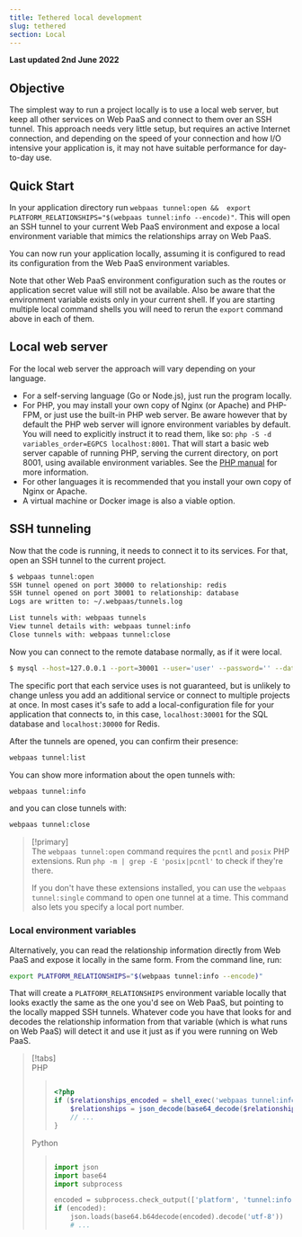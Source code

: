 ```yaml
---
title: Tethered local development
slug: tethered
section: Local
---
```


**Last updated 2nd June 2022**



## Objective  

The simplest way to run a project locally is to use a local web server, but keep all other services on Web PaaS and connect to them over an SSH tunnel.  This approach needs very little setup, but requires an active Internet connection, and depending on the speed of your connection and how I/O intensive your application is, it may not have suitable performance for day-to-day use.

## Quick Start

In your application directory run `webpaas tunnel:open &&  export PLATFORM_RELATIONSHIPS="$(webpaas tunnel:info --encode)"`. This will open an SSH tunnel to your current Web PaaS environment and expose a local environment variable that mimics the relationships array on Web PaaS.

You can now run your application locally, assuming it is configured to read its configuration from the Web PaaS environment variables.

Note that other Web PaaS environment configuration such as the routes or application secret value will still not be available.  Also be aware that the environment variable exists only in your current shell.  If you are starting multiple local command shells you will need to rerun the `export` command above in each of them.

## Local web server

For the local web server the approach will vary depending on your language.

* For a self-serving language (Go or Node.js), just run the program locally.
* For PHP, you may install your own copy of Nginx (or Apache) and PHP-FPM, or just use the built-in PHP web server. Be aware however that by default the PHP web server will ignore environment variables by default. You will need to explicitly instruct it to read them, like so: `php -S -d variables_order=EGPCS localhost:8001`. That will start a basic web server capable of running PHP, serving the current directory, on port 8001, using available environment variables. See the [PHP manual](https://www.php.net/manual/en/features.commandline.webserver.php) for more information.
* For other languages it is recommended that you install your own copy of Nginx or Apache.
* A virtual machine or Docker image is also a viable option.

## SSH tunneling

Now that the code is running, it needs to connect it to its services. For that, open an SSH tunnel to the current project.

```bash
$ webpaas tunnel:open
SSH tunnel opened on port 30000 to relationship: redis
SSH tunnel opened on port 30001 to relationship: database
Logs are written to: ~/.webpaas/tunnels.log

List tunnels with: webpaas tunnels
View tunnel details with: webpaas tunnel:info
Close tunnels with: webpaas tunnel:close
```

Now you can connect to the remote database normally, as if it were local.

```bash
$ mysql --host=127.0.0.1 --port=30001 --user='user' --password='' --database='main'
```

The specific port that each service uses is not guaranteed, but is unlikely to change unless you add an additional service or connect to multiple projects at once.  In most cases it's safe to add a local-configuration file for your application that connects to, in this case, `localhost:30001` for the SQL database and `localhost:30000` for Redis.

After the tunnels are opened, you can confirm their presence:

```bash
webpaas tunnel:list
```

You can show more information about the open tunnels with:

```bash
webpaas tunnel:info
```

and you can close tunnels with:

```bash
webpaas tunnel:close
```

> [!primary]  
> The `webpaas tunnel:open` command requires the `pcntl` and `posix` PHP extensions. Run `php -m | grep -E 'posix|pcntl'` to check if they're there.
> 
> If you don't have these extensions installed, you can use the `webpaas tunnel:single` command to open one tunnel at a time. This command also lets you specify a local port number.
> 

### Local environment variables

Alternatively, you can read the relationship information directly from Web PaaS and expose it locally in the same form.  From the command line, run:

```bash
export PLATFORM_RELATIONSHIPS="$(webpaas tunnel:info --encode)"
```

That will create a `PLATFORM_RELATIONSHIPS` environment variable locally that looks exactly the same as the one you'd see on Web PaaS, but pointing to the locally mapped SSH tunnels.  Whatever code you have that looks for and decodes the relationship information from that variable (which is what runs on Web PaaS) will detect it and use it just as if you were running on Web PaaS.



> [!tabs]      
> PHP     
>> ``` php     
>> 
>> <?php
>> if ($relationships_encoded = shell_exec('webpaas tunnel:info --encode')) {
>>     $relationships = json_decode(base64_decode($relationships_encoded, TRUE), TRUE);
>>     // ...
>> }
>> 
>> ```     
> Python     
>> ``` python     
>> 
>> import json
>> import base64
>> import subprocess
>> 
>> encoded = subprocess.check_output(['platform', 'tunnel:info', '--encode'])
>> if (encoded):
>>     json.loads(base64.b64decode(encoded).decode('utf-8'))
>>     # ...
>> 
>> ```     



